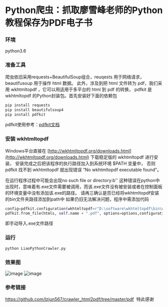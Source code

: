 # Python爬虫：抓取廖雪峰老师的Python教程保存为PDF电子书

### 环境
python3.6


### 准备工具
爬虫依旧采用requests+BeautifulSoup组合，reuqests 用于网络请求，beautifusoup 用于操作 html 数据。
此外，涉及到把 html 文件转为 pdf，我们采用 wkhtmltopdf ，它可以用适用于多平台的 html 到 pdf 的转换，
pdfkit 是 wkhtmltopdf 的Python封装包。首先安装好下面的依赖包

```python
pip install requests
pip install beautifulsoup4
pip install pdfkit
```
pdfkit使用参考：[pdfkit文档](https://pypi.python.org/pypi/pdfkit/0.4.1)

### 安装 wkhtmltopdf
Windows平台直接在 [http://wkhtmltopdf.org/downloads.html](http://wkhtmltopdf.org/downloads.html) 下载稳定版的 wkhtmltopdf 进行安装，
安装完成之后把该程序的执行路径加入到系统环境 $PATH 变量中，
否则 pdfkit 找不到 wkhtmltopdf 就出现错误 “No wkhtmltopdf executable found”。

在运行程序过程中可能会出现no such file or directory:b'' 
这种错误在python中出现时，意味着有.exe文件需要被调用，而该.exe文件没有被安装或者在控制面板的环境变量中没有添加该.exe的路径。
请再三确认是否已经将wkhtmltopdf安装的bin文件夹路径添加到path中
如果仍旧无法解决问题，程序中需添加代码
```python
config=pdfkit.configuration(wkhtmltopdf=r"D:\software\wkhtmltopdf\bin\wkhtmltopdf.exe")
pdfkit.from_file(htmls, self.name + ".pdf", options=options,configuration=config)
```
即手动导入.exe文件路径


### 运行
```python
python LiaoPythonCrawler.py
```

### 效果图
![image](https://raw.githubusercontent.com/JosephPai/PythonCrawler-Html2Pdf/master/asserts/01.jpg)
![image](https://raw.githubusercontent.com/JosephPai/PythonCrawler-Html2Pdf/master/asserts/02.jpg)

### 参考链接
  https://github.com/lzjun567/crawler_html2pdf/tree/master/pdf
  特此感谢
